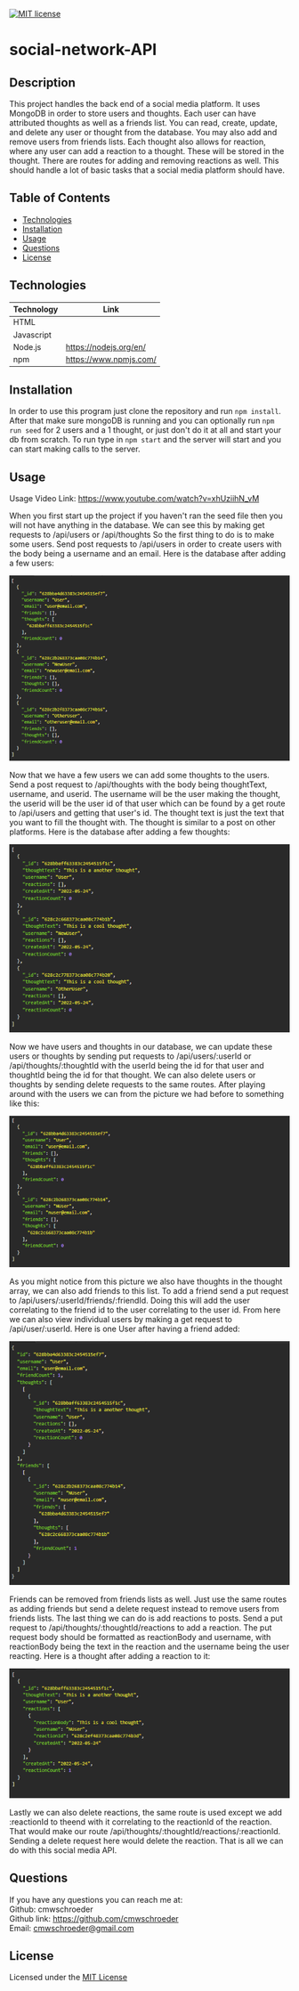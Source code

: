 [![MIT license](https://img.shields.io/badge/License-MIT-blue.svg)](./LICENSE)
# social-network-API

## Description

This project handles the back end of a social media platform. It uses MongoDB in order to store users and thoughts. Each user can have attributed thoughts as well as a friends list. You can read, create, update, and delete any user or thought from the database. You may also add and remove users from friends lists. Each thought also allows for reaction, where any user can add a reaction to a thought. These will be stored in the thought. There are routes for adding and removing reactions as well. This should handle a lot of basic tasks that a social media platform should have.

## Table of Contents

* [Technologies](#technologies)
* [Installation](#installation)
* [Usage](#usage)
* [Questions](#questions)
* [License](#license)

## Technologies

| Technology | Link |
| -------- | ------|
| HTML |   |
| Javascript |    |
| Node.js | https://nodejs.org/en/ |
| npm | https://www.npmjs.com/ |

## Installation

In order to use this program just clone the repository and run `npm install`. After that make sure mongoDB is running and you can optionally run `npm run seed` for 2 users and a 1 thought, or just don't do it at all and start your db from scratch. To run type in `npm start` and the server will start and you can start making calls to the server.

## Usage

Usage Video Link: https://www.youtube.com/watch?v=xhUziihN_vM

When you first start up the project if you haven't ran the seed file then you will not have anything in the database. We can see this by making get requests to /api/users or /api/thoughts So the first thing to do is to make some users. Send post requests to /api/users in order to create users with the body being a username and an email. Here is the database after adding a few users:  

![Get route after 3 users were added](./images/screenshot-one.png)  

Now that we have a few users we can add some thoughts to the users. Send a post request to /api/thoughts with the body being thoughtText, username, and userid. The username will be the user making the thought, the userid will be the user id of that user which can be found by a get route to /api/users and getting that user's id. The thought text is just the text that you want to fill the thought with. The thought is similar to a post on other platforms. Here is the database after adding a few thoughts:  

![Get route after thoughts were added](./images/screenshot-two.png)  

Now we have users and thoughts in our database, we can update these users or thoughts by sending put requests to /api/users/:userId or /api/thoughts/:thoughtId with the userId being the id for that user and thoughtId being the id for that thought. We can also delete users or thoughts by sending delete requests to the same routes. After playing around with the users we can from the picture we had before to something like this:  

![Get route after updating and deleting users](./images/screenshot-three.png)  

As you might notice from this picture we also have thoughts in the thought array, we can also add friends to this list. To add a friend send a put request to /api/users/:userId/friends/:friendId. Doing this will add the user correlating to the friend id to the user correlating to the user id. From here we can also view individual users by making a get request to /api/user/:userId. Here is one User after having a friend added:  

![Get route after making friends](./images/screenshot-four.png)  

Friends can be removed from friends lists as well. Just use the same routes as adding friends but send a delete request instead to remove users from friends lists. The last thing we can do is add reactions to posts. Send a put request to /api/thoughts/:thoughtId/reactions to add a reaction. The put request body should be formatted as reactionBody and username, with reactionBody being the text in the reaction and the username being the user reacting. Here is a thought after adding a reaction to it:  

![Get route after reacting](./images/screenshot-five.png)  

Lastly we can also delete reactions, the same route is used except we add :reactionId to theend with it correlating to the reactionId of the reaction. That would make our route /api/thoughts/:thoughtId/reactions/:reactionId. Sending a delete request here would delete the reaction. That is all we can do with this social media API.

## Questions
If you have any questions you can reach me at:  
Github: cmwschroeder  
Github link: https://github.com/cmwschroeder  
Email: cmwschroeder@gmail.com

## License

Licensed under the [MIT License](LICENSE)